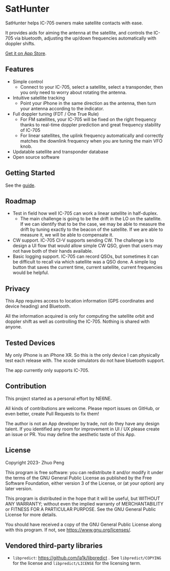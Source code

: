 # SatHunter

SatHunter helps IC-705 owners make satellite contacts with ease.

It provides aids for aiming the antenna at the satellite, and
controls the IC-705 via bluetooth, adjusting the up/down frequencies
automatically with doppler shifts.

[Get it on App Store](https://apps.apple.com/us/app/sathunter/id6449915406).

## Features

- Simple control
    - Connect to your IC-705, select a satellite, select a transponder, then you only need
      to worry about rotating the antenna.
- Intuitive satellite tracking
    - Point your iPhone in the same direction as the antenna, then turn your antenna
      according to the indicator. 
- Full doppler tuning (FDT / One True Rule)
    - For FM satellites, your IC-705 will be fixed on the right frequency thanks to
       real-time doppler prediction and great frequency stability of IC-705
    - For linear satellites, the uplink frequency automatically and correctly matches
      the downlink frequency when you are tuning the main VFO knob.
- Updatable satellite and transponder database
- Open source software

## Getting Started
See the [guide](Docs/GettingStarted.md).

## Roadmap

- Test in field how well IC-705 can work a linear satellite in half-duplex.
  - The main challenge is going to be the drift in the LO on the satellite. If we can 
    identify that to be the case, we may be able to measure the drift by tuning
    exactly to the beacon of the satellite. If we are able to measure it, we will
    be able to compensate it.
- CW support. IC-705 CI-V supports sending CW. The challenge is to design a UI flow
  that would allow simple CW QSO, given that users may not have both of their hands
  available.
- Basic logging support. IC-705 can record QSOs, but sometimes it can be difficult
  to recall via which satellite was a QSO done. A simple log button that saves the
  current time, current satellite, current frequencies would be helpful.

## Privacy

This App requires access to location information (GPS coordinates and device heading) and
Bluetooth.

All the information acquired is only for computing the satellite orbit and doppler shift as well
as controlling the IC-705. Nothing is shared with anyone.

## Tested Devices

My only iPhone is an iPhone XR. So this is the only device I can physically
test each release with. The xcode simulators do not have bluetooth support.

The app currently only supports IC-705.

## Contribution

This project started as a personal effort by NE6NE.

All kinds of contributions are welcome. Please report issues on GitHub, or even better, create
Pull Requests to fix them!

The author is not an App developer by trade, not do they have any design talent. If you identified any
room for improvement in UI / UX please create an issue or PR. You may define the aesthetic taste of
this App.

## License

Copyright 2023- Zhuo Peng

This program is free software: you can redistribute it and/or modify
it under the terms of the GNU General Public License as published by
the Free Software Foundation, either version 3 of the License, or
(at your option) any later version.

This program is distributed in the hope that it will be useful,
but WITHOUT ANY WARRANTY; without even the implied warranty of
MERCHANTABILITY or FITNESS FOR A PARTICULAR PURPOSE.  See the
GNU General Public License for more details.

You should have received a copy of the GNU General Public License
along with this program.  If not, see <https://www.gnu.org/licenses/>.

## Vendored third-party libraries

- `libpredict`: https://github.com/la1k/libpredict .
   See `libpredict/COPYING` for the license and `libpredict/LICENSE` for the licensing term.

